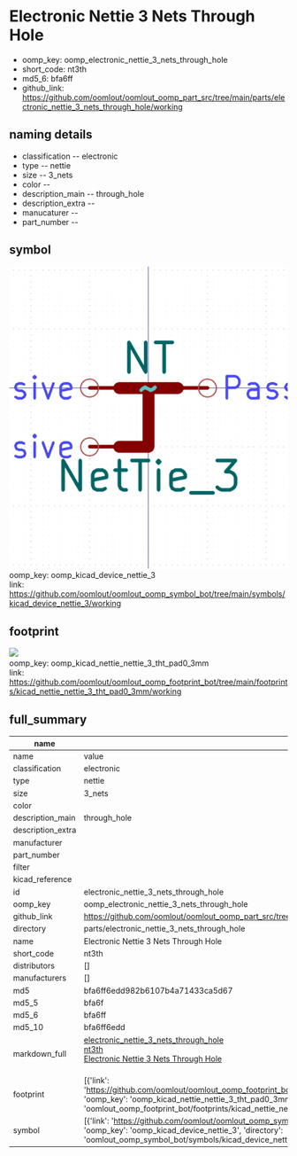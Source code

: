 # Electronic Nettie 3 Nets Through Hole

  
* oomp_key: oomp_electronic_nettie_3_nets_through_hole 
* short_code: nt3th
* md5_6: bfa6ff  
* github_link: https://github.com/oomlout/oomlout_oomp_part_src/tree/main/parts/electronic_nettie_3_nets_through_hole/working  
## naming details
* classification -- electronic
* type -- nettie
* size -- 3_nets
* color -- 
* description_main -- through_hole
* description_extra -- 
* manucaturer -- 
* part_number -- 



## symbol

![](symbol/0/working/working_600.png)  
oomp_key: oomp_kicad_device_nettie_3  
link: https://github.com/oomlout/oomlout_oomp_symbol_bot/tree/main/symbols/kicad_device_nettie_3/working  

## footprint

![](footprint/0/working/working_600.png)  
oomp_key: oomp_kicad_nettie_nettie_3_tht_pad0_3mm  
link: https://github.com/oomlout/oomlout_oomp_footprint_bot/tree/main/footprints/kicad_nettie_nettie_3_tht_pad0_3mm/working  

## full_summary
| name | value | 
| --- | --- | 
| name | value | 
| classification | electronic | 
| type | nettie | 
| size | 3_nets | 
| color |  | 
| description_main | through_hole | 
| description_extra |  | 
| manufacturer |  | 
| part_number |  | 
| filter |  | 
| kicad_reference |  | 
| id | electronic_nettie_3_nets_through_hole | 
| oomp_key | oomp_electronic_nettie_3_nets_through_hole | 
| github_link | https://github.com/oomlout/oomlout_oomp_part_src/tree/main/parts/electronic_nettie_3_nets_through_hole/working | 
| directory | parts/electronic_nettie_3_nets_through_hole | 
| name | Electronic Nettie 3 Nets Through Hole | 
| short_code | nt3th | 
| distributors | [] | 
| manufacturers | [] | 
| md5 | bfa6ff6edd982b6107b4a71433ca5d67 | 
| md5_5 | bfa6f | 
| md5_6 | bfa6ff | 
| md5_10 | bfa6ff6edd | 
| markdown_full | [electronic_nettie_3_nets_through_hole](https://github.com/oomlout/oomlout_oomp_part_src/tree/main/parts/electronic_nettie_3_nets_through_hole/working)<br>[nt3th](https://github.com/oomlout/oomlout_oomp_part_src/tree/main/parts/electronic_nettie_3_nets_through_hole/working)<br>[Electronic Nettie 3 Nets Through Hole](https://github.com/oomlout/oomlout_oomp_part_src/tree/main/parts/electronic_nettie_3_nets_through_hole/working)<br><br> | 
| footprint | [{'link': 'https://github.com/oomlout/oomlout_oomp_footprint_bot/tree/main/foootprntss/kicad_nettie_nettie_3_tht_pad0_3mm', 'oomp_key': 'oomp_kicad_nettie_nettie_3_tht_pad0_3mm', 'directory': 'oomlout_oomp_footprint_bot/footprints/kicad_nettie_nettie_3_tht_pad0_3mm//working/working.kicad_mod'}] | 
| symbol | [{'link': 'https://github.com/oomlout/oomlout_oomp_symbol_bot/tree/main/symbols/kicad_device_nettie_3', 'oomp_key': 'oomp_kicad_device_nettie_3', 'directory': 'oomlout_oomp_symbol_bot/symbols/kicad_device_nettie_3//working/working.kicad_sym'}] | 
